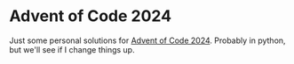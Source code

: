 # Advent of Code 2024

Just some personal solutions for [Advent of Code 2024](https://adventofcode.com/2024). Probably in python, but we'll see if I change things up.

